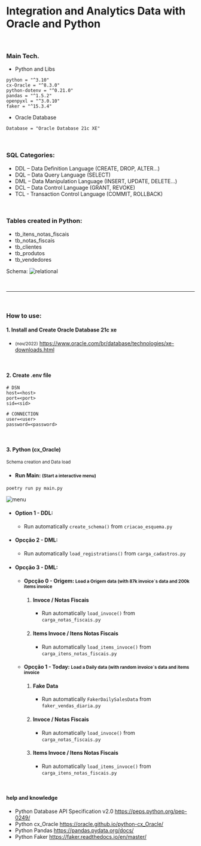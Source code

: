 # Integration and Analytics Data with Oracle and Python

<br>

### Main Tech.
* Python and Libs
````shell
python = "^3.10"
cx-Oracle = "^8.3.0"
python-dotenv = "^0.21.0"
pandas = "^1.5.2"
openpyxl = "^3.0.10"
faker = "^15.3.4"
````
* Oracle Database
````shell
Database = "Oracle Database 21c XE"
````

<br>

### SQL Categories: 
* DDL – Data Definition Language (CREATE, DROP, ALTER...)
* DQL – Data Query Language (SELECT)
* DML – Data Manipulation Language (INSERT, UPDATE, DELETE...)
* DCL – Data Control Language (GRANT, REVOKE)
* TCL - Transaction Control Language (COMMIT, ROLLBACK)

<br>

### Tables created in Python:
* tb_itens_notas_fiscais
* tb_notas_fiscais
* tb_clientes
* tb_produtos
* tb_vendedores


Schema:
![relational](https://user-images.githubusercontent.com/61769161/211146436-e9368664-6764-4cbe-94ba-48582a44d0ef.png)

<br>
<hr>
<br>

### How to use:
#### 1. Install and Create Oracle Database 21c xe
* <small>(nov/2022)</small> https://www.oracle.com/br/database/technologies/xe-downloads.html

<br>

#### 2. Create .env file
````shell
# DSN
host=<host>
port=<port>
sid=<sid>

# CONNECTION
user=<user>
password=<password>
````

<br>

#### 3. Python (cx_Oracle)
<small>Schema creation and Data load</small>

* #### Run Main:  <small>(Start a interactive menu)</small>
``poetry run py main.py``

![menu](https://user-images.githubusercontent.com/61769161/211196569-6e656bc4-36f4-4ae2-b391-19f619e9e412.png)

- #### Option 1 - DDL:
  * Run automatically ``create_schema()`` from ``criacao_esquema.py``
- #### Opcção 2 - DML:
  * Run automatically ``load_registrations()`` from ``carga_cadastros.py``
- #### Opcção 3 - DML:
  - #### Opcção 0 - Origem: <small>Load a Origem data (with 87k invoice´s data and 200k items invoice</small>
    1. #### Invoce / Notas Fiscais
       * Run automatically ``load_invoce()`` from ``carga_notas_fiscais.py``
    2. #### Items Invoce / Itens Notas Fiscais
       * Run automatically ``load_items_invoce()`` from ``carga_itens_notas_fiscais.py``
  - #### Opcção 1 - Today: <small>Load a Daily data (with random invoice´s data and items invoice</small>
    1. #### Fake Data
       * Run automatically ``FakerDailySalesData`` from ``faker_vendas_diaria.py``
    2. #### Invoce / Notas Fiscais
       * Run automatically ``load_invoce()`` from ``carga_notas_fiscais.py``
    3. #### Items Invoce / Itens Notas Fiscais
       * Run automatically ``load_items_invoce()`` from ``carga_itens_notas_fiscais.py``
       
<br>

#### help and knowledge
* Python Database API Specification v2.0
https://peps.python.org/pep-0249/
* Python cx_Oracle
https://oracle.github.io/python-cx_Oracle/
* Python Pandas
https://pandas.pydata.org/docs/
* Python Faker
https://faker.readthedocs.io/en/master/